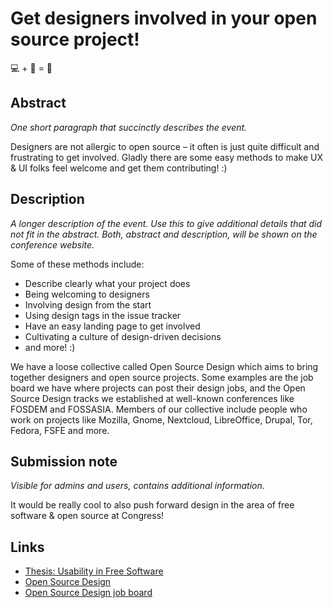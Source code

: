 # Get designers involved in your open source project!
💻 + 🎨 = 🙂

## Abstract
*One short paragraph that succinctly describes the event.*

Designers are not allergic to open source – it often is just quite difficult and frustrating to get involved. Gladly there are some easy methods to make UX & UI folks feel welcome and get them contributing! :)

## Description
*A longer description of the event. Use this to give additional details that did not fit in the abstract. Both, abstract and description, will be shown on the conference website.*

Some of these methods include:
- Describe clearly what your project does
- Being welcoming to designers
- Involving design from the start
- Using design tags in the issue tracker
- Have an easy landing page to get involved
- Cultivating a culture of design-driven decisions
- and more! :)

We have a loose collective called Open Source Design which aims to bring together designers and open source projects. Some examples are the job board we have where projects can post their design jobs, and the Open Source Design tracks we established at well-known conferences like FOSDEM and FOSSASIA. Members of our collective include people who work on projects like Mozilla, Gnome, Nextcloud, LibreOffice, Drupal, Tor, Fedora, FSFE and more.


## Submission note
*Visible for admins and users, contains additional information.*

It would be really cool to also push forward design in the area of free software & open source at Congress!

## Links
- [Thesis: Usability in Free Software](http://jancborchardt.net/usability-in-free-software.html)
- [Open Source Design](http://opensourcedesign.net)
- [Open Source Design job board](http://opensourcedesign.net/jobs/)
